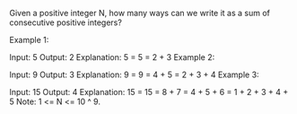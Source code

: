 Given a positive integer N, how many ways can we write it as a sum of consecutive positive integers?

Example 1:

Input: 5
Output: 2
Explanation: 5 = 5 = 2 + 3
Example 2:

Input: 9
Output: 3
Explanation: 9 = 9 = 4 + 5 = 2 + 3 + 4
Example 3:

Input: 15
Output: 4
Explanation: 15 = 15 = 8 + 7 = 4 + 5 + 6 = 1 + 2 + 3 + 4 + 5
Note: 1 <= N <= 10 ^ 9.

